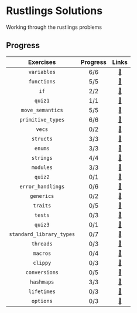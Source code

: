 # Rustlings Solutions
Working through the rustlings problems

## Progress

| Exercises                 | Progress  | Links        																					   |
| :----------------------:  | :-------: | :----------------------------------------------------------------------------------------------: |
| `variables`               | 6/6       | [:link:](https://github.com/Emc54/rustlings-sols/tree/main/exercises/variables)                  |
| `functions`               | 5/5       | [:link:](https://github.com/Emc54/rustlings-sols/tree/main/exercises/functions)                  |
| `if`                      | 2/2       | [:link:](https://github.com/Emc54/rustlings-sols/tree/main/exercises/if)                         |
| `quiz1`                   | 1/1       | [:link:](https://github.com/Emc54/rustlings-sols/tree/main/exercises/quiz1.rs)                   |
| `move_semantics`          | 5/5       | [:link:](https://github.com/Emc54/rustlings-sols/tree/main/exercises/move_semantics)             |
| `primitive_types`         | 6/6       | [:link:](https://github.com/Emc54/rustlings-sols/tree/main/exercises/primitive_types)            |
| `vecs`                    | 0/2       | [:link:](https://github.com/Emc54/rustlings-sols/tree/main/exercises/vecs)                       |
| `structs`                 | 3/3       | [:link:](https://github.com/Emc54/rustlings-sols/tree/main/exercises/structs)                    |
| `enums`                   | 3/3       | [:link:](https://github.com/Emc54/rustlings-sols/tree/main/exercises/enums)                      |
| `strings`                 | 4/4       | [:link:](https://github.com/Emc54/rustlings-sols/tree/main/exercises/strings)                    |
| `modules`                 | 3/3       | [:link:](https://github.com/Emc54/rustlings-sols/tree/main/exercises/modules)                    |
| `quiz2`                   | 0/1       | [:link:](https://github.com/Emc54/rustlings-sols/tree/main/exercises/quiz2.rs)                   |
| `error_handlings`         | 0/6       | [:link:](https://github.com/Emc54/rustlings-sols/tree/main/exercises/error_handling)             |
| `generics`                | 0/2       | [:link:](https://github.com/Emc54/rustlings-sols/tree/main/exercises/generics)                   |
| `traits`                  | 0/5       | [:link:](https://github.com/Emc54/rustlings-sols/tree/main/exercises/traits)                     |
| `tests`                   | 0/3       | [:link:](https://github.com/Emc54/rustlings-sols/tree/main/exercises/tests)                      |
| `quiz3`                   | 0/1       | [:link:](https://github.com/Emc54/rustlings-sols/tree/main/exercises/quiz3.rs)                   |
| `standard_library_types`  | 0/7       | [:link:](https://github.com/Emc54/rustlings-sols/tree/main/exercises/standard_library_types)     |
| `threads`                 | 0/3       | [:link:](https://github.com/Emc54/rustlings-sols/tree/main/exercises/threads)                    |
| `macros`                  | 0/4       | [:link:](https://github.com/Emc54/rustlings-sols/tree/main/exercises/macros)                     |
| `clippy`                  | 0/3       | [:link:](https://github.com/Emc54/rustlings-sols/tree/main/exercises/clippy)                     |
| `conversions`             | 0/5       | [:link:](https://github.com/Emc54/rustlings-sols/tree/main/exercises/conversions)                |
| `hashmaps`                | 3/3       | [:link:](https://github.com/Emc54/rustlings-sols/tree/main/exercises/hashmaps)                   |
| `lifetimes`               | 0/3       | [:link:](https://github.com/Emc54/rustlings-sols/tree/main/exercises/lifetimes)                  |
| `options`                 | 0/3       | [:link:](https://github.com/Emc54/rustlings-sols/tree/main/exercises/options)                    |